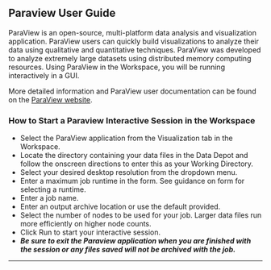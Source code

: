 ## Paraview User Guide

ParaView is an open-source, multi-platform data analysis and visualization application. ParaView users can quickly build visualizations to analyze their data using qualitative and quantitative techniques. ParaView was developed to analyze extremely large datasets using distributed memory computing resources. Using ParaView in the Workspace, you will be running interactively in a GUI.

More detailed information and ParaView user documentation can be found on the <a href="https://docs.paraview.org/en/latest/" title="ParaView Website" target="_blank">ParaView website</a>.

### How to Start a Paraview Interactive Session in the Workspace

<ul>
<li>Select the ParaView application from the Visualization tab in the Workspace.</li>
<li>Locate the directory containing your data files in the Data Depot and follow the onscreen directions to enter this as your Working Directory.</li>
<li>Select your desired desktop resolution from the dropdown menu.</li>
<li>Enter a maximum job runtime in the form. See guidance on form for selecting a runtime.</li>
<li>Enter a job name.</li>
<li>Enter an output archive location or use the default provided.</li>
<li>Select the number of nodes to be used for your job. Larger data files run more efficiently on higher node counts.</li>
<li>Click Run to start your interactive session.</li>
<li><strong><em>Be sure to exit the Paraview application when you are finished with the session or any files saved will not be archived with the job.</em></strong></li>
</ul>


---


